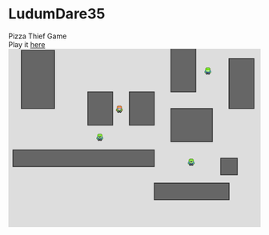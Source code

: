 # LudumDare35
Pizza Thief Game<br/>
Play it <a href="http://stuartzahn.net/LudumDare35/">here</a><br/>
<img src="screenshot.png"/>
